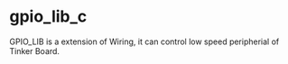 # gpio_lib_c
GPIO_LIB is a extension of Wiring, it can control low speed peripherial of Tinker Board.

